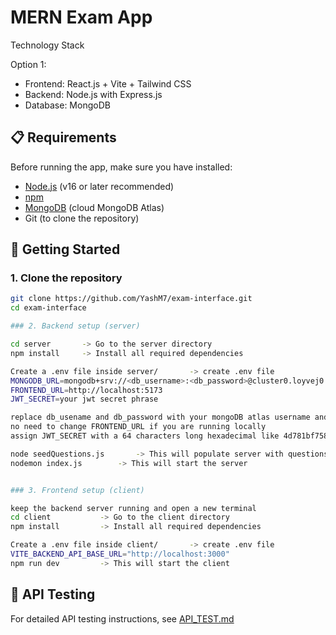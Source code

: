 # MERN Exam App


Technology Stack

Option 1:
- Frontend: React.js + Vite + Tailwind CSS
- Backend: Node.js with Express.js
- Database: MongoDB

## 📋 Requirements

Before running the app, make sure you have installed:

- [Node.js](https://nodejs.org/) (v16 or later recommended)  
- [npm](https://www.npmjs.com/) 
- [MongoDB](https://www.mongodb.com/) (cloud MongoDB Atlas)  
- Git (to clone the repository)

## 🚀 Getting Started

### 1. Clone the repository

```bash
git clone https://github.com/YashM7/exam-interface.git
cd exam-interface

### 2. Backend setup (server)

cd server       -> Go to the server directory
npm install     -> Install all required dependencies

Create a .env file inside server/       -> create .env file
MONGODB_URL=mongodb+srv://<db_username>:<db_password>@cluster0.loyvej0.mongodb.net/?retryWrites=true&w=majority
FRONTEND_URL=http://localhost:5173
JWT_SECRET=your jwt secret phrase

replace db_usename and db_password with your mongoDB atlas username and password
no need to change FRONTEND_URL if you are running locally
assign JWT_SECRET with a 64 characters long hexadecimal like 4d781bf758a399e9d532c987f29c1bfff4123ac2e6907b7293e604e74220f182

node seedQuestions.js       -> This will populate server with questions
nodemon index.js        -> This will start the server


### 3. Frontend setup (client)

keep the backend server running and open a new terminal
cd client           -> Go to the client directory
npm install         -> Install all required dependencies

Create a .env file inside client/       -> create .env file
VITE_BACKEND_API_BASE_URL="http://localhost:3000"
npm run dev         -> This will start the client
```

## 📌 API Testing

For detailed API testing instructions, see [API_TEST.md](./API_TEST.md)